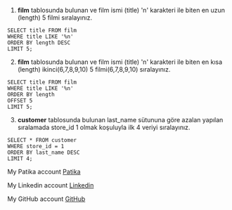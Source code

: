 1. **film** tablosunda bulunan ve film ismi (title) 'n' karakteri ile biten en uzun (length) 5 filmi sıralayınız.
```
SELECT title FROM film
WHERE title LIKE '%n'
ORDER BY length DESC
LIMIT 5;
```
2. **film** tablosunda bulunan ve film ismi (title) 'n' karakteri ile biten en kısa (length) ikinci(6,7,8,9,10) 5 filmi(6,7,8,9,10) sıralayınız.
```
SELECT title FROM film
WHERE title LIKE '%n'
ORDER BY length
OFFSET 5
LIMIT 5;
```
3. **customer** tablosunda bulunan last_name sütununa göre azalan yapılan sıralamada store_id 1 olmak koşuluyla ilk 4 veriyi sıralayınız.
```
SELECT * FROM customer
WHERE store_id = 1
ORDER BY last_name DESC
LIMIT 4;
```


My Patika account [Patika](https://academy.patika.dev/profile)

My Linkedin account [Linkedin](https://www.linkedin.com/in/cihangr/)

My GitHub account [GitHub](https://github.com/cihangr)